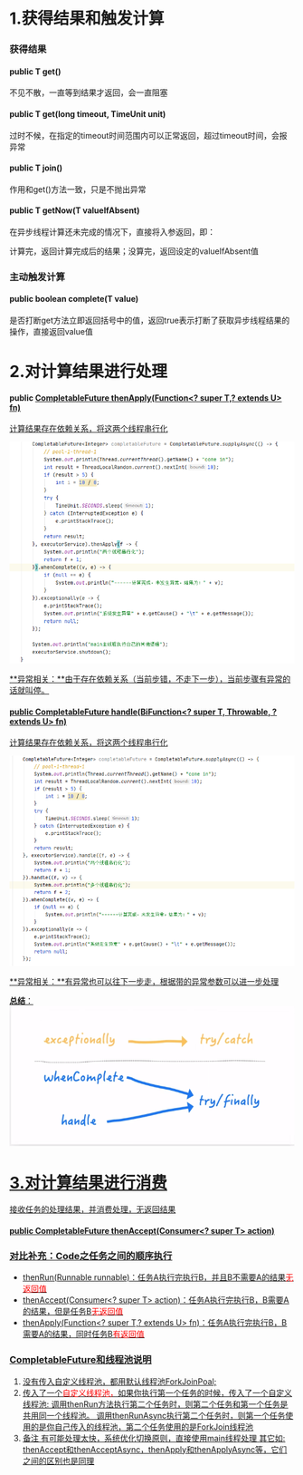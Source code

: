 # 1.获得结果和触发计算

### 获得结果

#### public T get()

不见不散，一直等到结果才返回，会一直阻塞

#### public T get(long timeout, TimeUnit unit)

过时不候，在指定的timeout时间范围内可以正常返回，超过timeout时间，会报异常

#### public T join()

作用和get()方法一致，只是不抛出异常

#### public T getNow(T valueIfAbsent)

在异步线程计算还未完成的情况下，直接将入参返回，即：

计算完，返回计算完成后的结果；没算完，返回设定的valueIfAbsent值

### 主动触发计算

#### public boolean complete(T value) 

是否打断get方法立即返回括号中的值，返回true表示打断了获取异步线程结果的操作，直接返回value值

# 2.对计算结果进行处理

#### public <U> CompletableFuture<U> thenApply(Function<? super T,? extends U> fn)

计算结果存在依赖关系，将这两个线程串行化

![](images/5.线程串行化.jpg)

**异常相关：**由于存在依赖关系（当前步错，不走下一步），当前步骤有异常的话就叫停。

#### public <U> CompletableFuture<U> handle(BiFunction<? super T, Throwable, ? extends U> fn)

计算结果存在依赖关系，将这两个线程串行化

![](images/6.handle处理线程串行化.jpg)

**异常相关：**有异常也可以往下一步走，根据带的异常参数可以进一步处理

**总结**：![](images/7.异步线程总结.jpg)

# 3.对计算结果进行消费

接收任务的处理结果，并消费处理，无返回结果

#### public CompletableFuture<Void> thenAccept(Consumer<? super T> action)

### 对比补充：Code之任务之间的顺序执行

- thenRun(Runnable runnable)：任务A执行完执行B，并且B不需要A的结果<font color = 'red'>无返回值</font>
- thenAccept(Consumer<? super T> action)：任务A执行完执行B，B需要A的结果，但是任务B<font color = 'red'>无返回值</font>
- thenApply(Function<? super T,? extends U> fn)：任务A执行完执行B，B需要A的结果，同时任务B<font color = 'red'>有返回值</font>

### CompletableFuture和线程池说明

1. 没有传入自定义线程池，都用默认线程池ForkJoinPoal;
2. 传入了一个<font color = 'red'>自定义线程池，</font>如果你执行第一个任务的时候，传入了一个自定义线程池:
   调用thenRun方法执行第二个任务时，则第二个任务和第一个任务是共用同一个线程池。
   调用thenRunAsync执行第二个任务时，则第一个任务使用的是你自己传入的线程池，第二个任务使用的是ForkJoin线程池
3. 备注
   有可能处理太快，系统优化切换原则，直接使用main线程处理
   其它如: thenAccept和thenAcceptAsync，thenApply和thenApplyAsync等，它们之间的区别也是同理

















